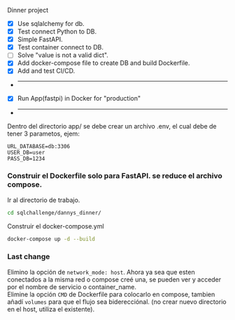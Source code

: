 Dinner project
- [x] Use sqlalchemy for db.
- [x] Test connect Python to DB.
- [x] Simple FastAPI.
- [x] Test container connect to DB.
- [ ] Solve "value is not a valid dict".
- [x] Add docker-compose file to create DB and build Dockerfile.
- [x] Add and test CI/CD.
- ***
- [x] Run App(fastpi) in Docker for "production"
- ***
Dentro del directorio app/ se debe crear un archivo .env, el cual debe de tener 3 parametos, ejem:
```.env
URL_DATABASE=db:3306
USER_DB=user
PASS_DB=1234
```
### Construir el Dockerfile solo para FastAPI. se reduce el archivo compose.
Ir al directorio de trabajo.
```bash
cd sqlchallenge/dannys_dinner/
```
Construir el docker-compose.yml
```bash
docker-compose up -d --build
```
### Last change
Elimino la opción de `network_mode: host`. Ahora ya sea que esten conectados a la misma red o compose creé una, se pueden ver y acceder por el nombre de servicio o container_name.  
Elimine la opción `CMD` de Dockerfile para colocarlo en compose, tambien añadí `volumes` para que el flujo sea biderecciónal. (no crear nuevo directorio en el host, utiliza el existente).

